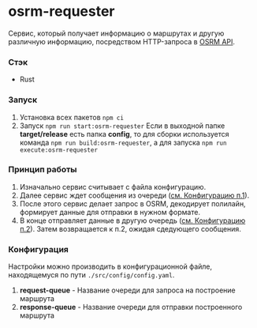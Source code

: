 # osrm-requester

Сервис, который получает информацию о маршрутах и другую различную информацию, посредством HTTP-запроса в [OSRM API](http://project-osrm.org/docs/v5.24.0/api/#).

### Стэк

* Rust

### Запуск

1. Установка всех пакетов 
`npm ci`
2. Запуск
`npm run start:osrm-requester`
Если в выходной папке **target/release** есть папка **config**, то для сборки используется команда
`npm run build:osrm-requester`, а для запуска
`npm run execute:osrm-requester`

### Принцип работы

1. Изначально сервис считывает с файла конфигурацию.
2. Далее сервис ждет сообщения из очереди ([см. Конфигурацию п.1](#конфигурация)).
3. После этого сервис делает запрос в OSRM, декодирует полилайн, формирует данные для отправки в нужном формате.
4. В конце отправляет данные в другую очередь ([см. Конфигурацию п.2](#конфигурация)). Затем возвращается к п.2, ожидая сдедующего сообщения.

### Конфигурация

Настройки можно производить в конфигурационной файле, находящемуся по пути `./src/config/config.yaml`.

1. **request-queue** - Название очереди для запроса на построение маршрута
2. **response-queue** - Название очереди для отправки построенного маршрута
